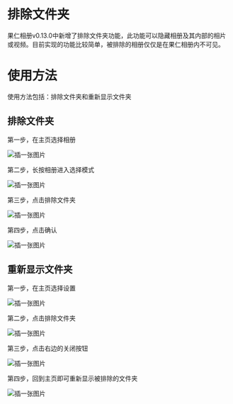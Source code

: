 # 排除文件夹

果仁相册v0.13.0中新增了排除文件夹功能，此功能可以隐藏相册及其内部的相片或视频。目前实现的功能比较简单，被排除的相册仅仅是在果仁相册内不可见。

# 使用方法

使用方法包括：排除文件夹和重新显示文件夹

## 排除文件夹

第一步，在主页选择相册

![插一张图片]()

第二步，长按相册进入选择模式

![插一张图片]()

第三步，点击排除文件夹

![插一张图片]()

第四步，点击确认

![插一张图片]()

## 重新显示文件夹

第一步，在主页选择设置

![插一张图片]()

第二步，点击排除文件夹

![插一张图片]()

第三步，点击右边的关闭按钮

![插一张图片]()

第四步，回到主页即可重新显示被排除的文件夹

![插一张图片]()

